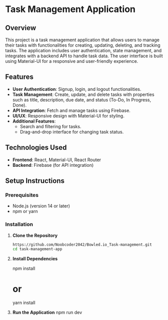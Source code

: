 # Task Management Application

## Overview

This project is a task management application that allows users to manage their tasks with functionalities for creating, updating, deleting, and tracking tasks. The application includes user authentication, state management, and integrates with a backend API to handle task data. The user interface is built using Material-UI for a responsive and user-friendly experience.

## Features

- **User Authentication**: Signup, login, and logout functionalities.
- **Task Management**: Create, update, and delete tasks with properties such as title, description, due date, and status (To-Do, In Progress, Done).
- **API Integration**: Fetch and manage tasks using Firebase.
- **UI/UX**: Responsive design with Material-UI for styling.
- **Additional Features**:
  - Search and filtering for tasks.
  - Drag-and-drop interface for changing task status.

## Technologies Used

- **Frontend**: React, Material-UI, React Router
- **Backend**: Firebase (for API integration)

## Setup Instructions

### Prerequisites

- Node.js (version 14 or later)
- npm or yarn

### Installation

1. **Clone the Repository**

   ```bash
   https://github.com/Noobcoder2042/Bowled.io_Task-management.git
   cd task-management-app

   ```

2. **Install Dependencies**

   npm install

   # or

   yarn install

3. **Run the Application**
   npm run dev
